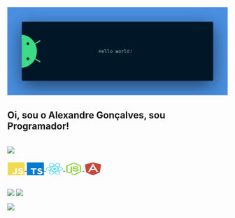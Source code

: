 
<img src="https://raw.githubusercontent.com/qalexandre/qalexandre/main/resources/banner.png" alt="Hello world">


## Oi, sou o Alexandre Gonçalves, sou Programador!

<br>
<div>
  <a href="https://github.com/qalexandre">
  
  <img height="180em" src="https://github-readme-stats.vercel.app/api/top-langs/?username=qalexandre&layout=compact&langs_count=7&theme=dark"/>
</div>

<div style="display: inline_block"><br>
  <img align="center" alt="Ale-Js" height="30" width="40" src="https://raw.githubusercontent.com/devicons/devicon/master/icons/javascript/javascript-plain.svg">
  <img align="center" alt="Ale-Ts" height="30" width="40" src="https://raw.githubusercontent.com/devicons/devicon/master/icons/typescript/typescript-plain.svg">
  <img align="center" alt="Ale-React" height="30" width="40" src="https://raw.githubusercontent.com/devicons/devicon/master/icons/react/react-original.svg">
  <img align="center" alt="Ale-NodeJS" height="30" width="40" src="https://raw.githubusercontent.com/devicons/devicon/master/icons/nodejs/nodejs-original.svg">
<img align="center" alt="Ale-Angular" height="30" width="40" src="https://raw.githubusercontent.com/devicons/devicon/master/icons/angularjs/angularjs-plain.svg">
</div> <br>
<div> 
 
 
  <a href = "mailto:alexandre.goncalves33@outlook.com"><img src="https://img.shields.io/badge/-Email-%23333?style=for-the-badge&logo=microsoft&logoColor=white" target="_blank"></a>
  <a href="https://www.linkedin.com/in/alexandre-gon%C3%A7alves-/" target="_blank"><img src="https://img.shields.io/badge/-LinkedIn-%230077B5?style=for-the-badge&logo=linkedin&logoColor=white" target="_blank"></a> </div>
  <a href="https://qalexandre.github.io" target="_blank"><img src="https://img.shields.io/badge/-Portf%C3%B3lio-%23130325?style=for-the-badge&logo=github&logoColor=white" target="_blank"></a> </div>
